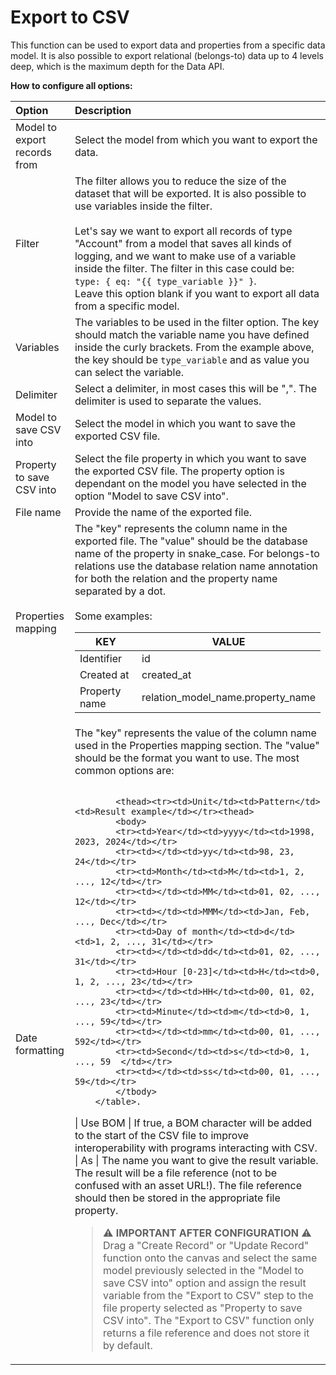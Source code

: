 # Export to CSV

This function can be used to export data and properties from a specific data model. It is also possible to export relational (belongs-to) data up to 4 levels deep, which is the maximum depth for the Data API.

**How to configure all options:**

| Option                            | Description    |
| :-------------------------------- |:---------------|
| Model to export records from      | Select the model from which you want to export the data. |
| Filter                            | The filter allows you to reduce the size of the dataset that will be exported. It is also possible to use variables inside the filter. <br><br> Let's say we want to export all records of type "Account" from a model that saves all kinds of logging, and we want to make use of a variable inside the filter. The filter in this case could be: `type: { eq: "{{ type_variable }}" }`. <br> Leave this option blank if you want to export all data from a specific model. |
| Variables                         | The variables to be used in the filter option. The key should match the variable name you have defined inside the curly brackets. From the example above, the key should be `type_variable` and as value you can select the variable. |
| Delimiter                         | Select a delimiter, in most cases this will be ",". The delimiter is used to separate the values. |
| Model to save CSV into            | Select the model in which you want to save the exported CSV file. |
| Property to save CSV into         | Select the file property in which you want to save the exported CSV file. The property option is dependant on the model you have selected in the option "Model to save CSV into". |
| File name                         | Provide the name of the exported file. |
| Properties mapping                | The "key" represents the column name in the exported file. The "value" should be the database name of the property in snake_case. For belongs-to relations use the database relation name annotation for both the relation and the property name separated by a dot. <br><br> Some examples: <table><thead><tr><th>KEY</th><th>VALUE</th></thead> <tbody><tr><td>Identifier</td><td>id</td></tr> <tr><td>Created at</td><td>created_at</td></tr> <tr><td>Property name</td><td>relation_model_name.property_name</td></tr> </tbody></table> |
| Date formatting                   | The "key" represents the value of the column name used in the Properties mapping section. The "value" should be the format you want to use. The most common options are:         <table>
            <thead><tr><td>Unit</td><td>Pattern</td><td>Result example</td></tr><thead>
            <body>
            <tr><td>Year</td><td>yyyy</td><td>1998, 2023, 2024</td></tr>
            <tr><td></td><td>yy</td><td>98, 23, 24</td></tr>
            <tr><td>Month</td><td>M</td><td>1, 2, ..., 12</td></tr>
            <tr><td></td><td>MM</td><td>01, 02, ..., 12</td></tr>
            <tr><td></td><td>MMM</td><td>Jan, Feb, ..., Dec</td></tr>
            <tr><td>Day of month</td><td>d</td><td>1, 2, ..., 31</td></tr>
            <tr><td></td><td>dd</td><td>01, 02, ..., 31</td></tr>
            <tr><td>Hour [0-23]</td><td>H</td><td>0, 1, 2, ..., 23</td></tr>
            <tr><td></td><td>HH</td><td>00, 01, 02, ..., 23</td></tr>
            <tr><td>Minute</td><td>m</td><td>0, 1, ..., 59</td></tr>
            <tr><td></td><td>mm</td><td>00, 01, ..., 592</td></tr>
            <tr><td>Second</td><td>s</td><td>0, 1, ..., 59	</td></tr>
            <tr><td></td><td>ss</td><td>00, 01, ..., 59</td></tr>
            </tbody>
        </table>.
| Use BOM                           | If true, a BOM character will be added to the start of the CSV file to improve interoperability with programs interacting with CSV.
| As                                | The name you want to give the result variable. The result will be a file reference (not to be confused with an asset URL!). The file reference should then be stored in the appropriate file property.

> ⚠️ **IMPORTANT AFTER CONFIGURATION** ⚠️ <br>
> Drag a "Create Record" or "Update Record" function onto the canvas and select the same model previously selected in the "Model to save CSV into" option and assign the result variable from the "Export to CSV" step to the file property selected as "Property to save CSV into". The "Export to CSV" function only returns a file reference and does not store it by default.
